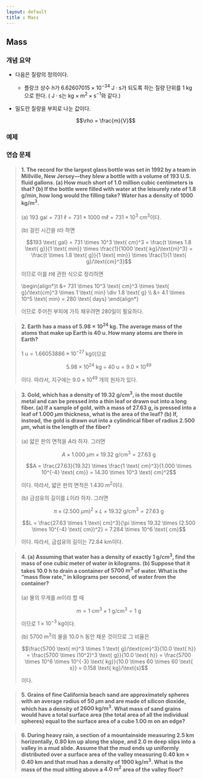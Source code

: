 ```yaml
---
layout: default
title : Mass
---
```


## Mass

### 개념 요약

- 다음은 질량의 정의이다.
    + 플랑크 상수 $h$가 $6.62607015 \times 10^{-34} \text{ J}\cdot\text{s}$가 되도록 하는 질량 단위를 $1 \text{ kg}$으로 한다. ($\text{ J}\cdot\text{s}$는 $\text{kg} \times \text{m}^2 \times \text{s}^{-1}$와 같다.)

- 밀도란 질량을 부피로 나눈 값이다.

    $$\rho = \frac{m}{V}$$

### 예제

### 연습 문제

> #### 1.  The record for the largest glass bottle was set in 1992 by a team in Millville, New Jersey—they blew a bottle with a volume of $193$ U.S. fluid gallons. (a) How much short of $1.0$ million cubic centimeters is that? (b) If the bottle were filled with water at the leisurely rate of $1.8 \text{ g}/\text{min}$, how long would the filling take? Water has a density of $1000 \text{ kg}/\text{m}^3$.
>
> (a) $193 \text{ gal} = 731 \text{ }\ell = 731 \times 1000 \text{ m}\ell = 731 \times 10^3 \text{ cm}^3$이다.
>
> (b) 걸린 시간을 $t$라 하면
>
> $$193 \text{ gal} = 731 \times 10^3 \text{ cm}^3 = \frac{t \times 1.8 \text{ g}}{1 \text{ min}} \times \frac{1}{1000 \text{ kg}/\text{m}^3} = \frac{t \times 1.8 \text{ g}}{1 \text{ min}} \times \frac{1}{1 \text{ g}/\text{cm}^3}$$
>
> 이므로 이를 $t$에 관한 식으로 정리하면
>
> \begin{align\*}t &= 731 \times 10^3 \text{ cm}^3 \times \text{ g}/\text{cm}^3 \times 1 \text{ min} \div 1.8 \text{ g} \\\\ &= 4.1 \times 10^5 \text{ min} = 280 \text{ days} \end{align\*}
>
> 이므로 주어진 부피에 가득 채우려면 $280$일이 필요하다.

> #### 2. Earth has a mass of $5.98 \times 10^{24} \text{ kg}$. The average mass of the atoms that make up Earth is $40 \text{ u}$. How many atoms are there in Earth?
>
> $1 \text{ u} = 1.66053886 \times 10^{-27} \text{ kg}$이므로 
>
> $$5.98 \times 10^{24} \text{ kg} \div 40 \text{ u} = 9.0 \times 10^{49}$$
>
> 이다. 따라서, 지구에는 $9.0 \times 10^{49}$ 개의 원자가 있다.

> #### 3. Gold, which has a density of $19.32 \text{ g}/\text{cm}^3$, is the most ductile metal and can be pressed into a thin leaf or drawn out into a long fiber. (a) If a sample of gold, with a mass of $27.63 \text{ g}$, is pressed into a leaf of $1.000 \text{ }\mu\text{m}$ thickness, what is the area of the leaf? (b) If, instead, the gold is drawn out into a cylindrical fiber of radius $2.500 \text{ }\mu\text{m}$, what is the length of the fiber?
>
> (a) 얇은 판의 면적을 $A$라 하자. 그러면
>
> $$A \times 1.000 \text{ }\mu\text{m} \times 19.32 \text{ g}/\text{cm}^3 = 27.63 \text{ g}$$
>
> $$A = \frac{27.63}{19.32} \times \frac{1 \text{ cm}^3}{1.000 \times 10^{-4} \text{ cm}} = 14.30 \times 10^3 \text{ cm}^2$$
>
> 이다. 따라서, 얇은 판의 면적은 $1.430 \text{ m}^2$이다.
>
> (b) 금섬유의 길이를 $L$이라 하자. 그러면
>
> $$\pi \times (2.500 \text{ }\mu\text{m})^2 \times L \times 19.32 \text{ g}/\text{cm}^3 = 27.63\text{ g}$$
>
> $$L = \frac{27.63 \times 1 \text{ cm}^3}{\pi \times 19.32 \times (2.500 \times 10^{-4} \text{ cm})^2} = 7.284 \times 10^6 \text{ cm}$$
>
> 이다. 따라서, 금섬유의 길이는 $72.84 \text{ km}$이다.

> #### 4. (a) Assuming that water has a density of exactly $1 \text{ g}/\text{cm}^3$, find the mass of one cubic meter of water in kilograms. (b) Suppose that it takes $10.0 \text{ h}$ to drain a container of $5700 \text{ m}^3$ of water. What is the “mass flow rate,” in kilograms per second, of water from the container?
>
> (a) 물의 무게를 $m$이라 할 때
>
> $$m = 1 \text{ cm}^3 \times 1 \text{ g}/\text{cm}^3 = 1 \text{ g}$$
>
> 이므로 $1 \times 10^{-3} \text{ kg}$이다.
>
> (b) $5700 \text{ m}^3$의 물을 $10.0 \text{ h}$ 동안 채운 것이므로 그 비율은
>
> $$\frac{5700 \text{ m}^3 \times 1 \text{ g}/\text{cm}^3}{10.0 \text{ h}} = \frac{5700 \times (10^2)^3 \text{ g}}{10.0 \text{ h}} = \frac{5700 \times 10^6 \times 10^{-3} \text{ kg}}{10.0 \times 60 \times 60 \text{ s}} = 0.158 \text{ kg}/\text{s}$$
>
> 이다.

> #### 5. Grains of fine California beach sand are approximately spheres with an average radius of $50 \text{ }\mu\text{m}$ and are made of silicon dioxide, which has a density of $2600 \text{ kg}/\text{m}^3$. What mass of sand grains would have a total surface area (the total area of all the individual spheres) equal to the surface area of a cube $1.00 \text{ m}$ on an edge?

> #### 6. During heavy rain, a section of a mountainside measuring $2.5 \text{ km}$ horizontally, $0.80 \text{ km}$ up along the slope, and $2.0 \text{ m}$ deep slips into a valley in a mud slide. Assume that the mud ends up uniformly distributed over a surface area of the valley measuring $0.40 \text{ km} \times 0.40 \text{ km}$ and that mud has a density of $1900 \text{ kg}/\text{m}^3$. What is the mass of the mud sitting above a $4.0 \text{ m}^2$ area of the valley floor?


 
<!--
- 질량
    + 플랑크 상수 $h$가 $6.62607015 \times 10^{-34} \text{ J ⋅ s}$가 되도록 하는 질량 단위를 $1 \text{ kg}$으로 한다. ($\text{J ⋅ s}$는 $\text{kg} \times \text{m}^2 \times \text{s}^{-1}$와 같다.)

- 밀도
    + 밀도는 질량을 부피로 나눈 값이다.

    $$\rho = \frac{m}{V}$$
-->